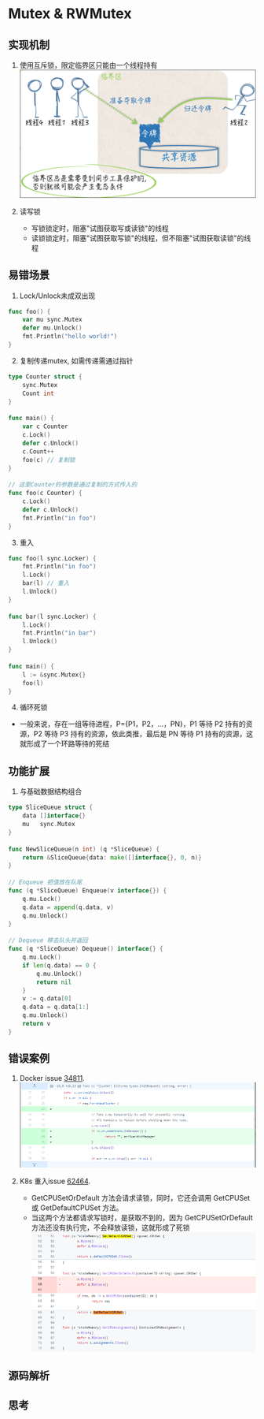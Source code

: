 # Mutex & RWMutex

## 实现机制
1. 使用互斥锁，限定临界区只能由一个线程持有
![screenshot](./assets/mutex.png)

2. 读写锁
    - 写锁锁定时，阻塞"试图获取写或读锁"的线程
    - 读锁锁定时，阻塞"试图获取写锁"的线程，但不阻塞"试图获取读锁"的线程

## 易错场景
1. Lock/Unlock未成双出现
````go
func foo() {
    var mu sync.Mutex
    defer mu.Unlock()
    fmt.Println("hello world!")
}
````

2. 复制传递mutex, 如需传递需通过指针
````go
type Counter struct {
    sync.Mutex
    Count int
}

func main() {
    var c Counter
    c.Lock()
    defer c.Unlock()
    c.Count++
    foo(c) // 复制锁
}

// 这里Counter的参数是通过复制的方式传入的
func foo(c Counter) {
    c.Lock()
    defer c.Unlock()
    fmt.Println("in foo")
}
````

3. 重入
````go
func foo(l sync.Locker) {
    fmt.Println("in foo")
    l.Lock()
    bar(l) // 重入
    l.Unlock()
}

func bar(l sync.Locker) {
    l.Lock()
    fmt.Println("in bar")
    l.Unlock()
}

func main() {
    l := &sync.Mutex{}
    foo(l)
}
````

4. 循环死锁
- 一般来说，存在一组等待进程，P={P1，P2，…，PN}，P1 等待 P2 持有的资源，P2 等待 P3 持有的资源，依此类推，最后是 PN 等待 P1 持有的资源，这就形成了一个环路等待的死结


## 功能扩展
1. 与基础数据结构组合
````go
type SliceQueue struct {
    data []interface{}
    mu   sync.Mutex
}

func NewSliceQueue(n int) (q *SliceQueue) {
    return &SliceQueue{data: make([]interface{}, 0, n)}
}

// Enqueue 把值放在队尾
func (q *SliceQueue) Enqueue(v interface{}) {
    q.mu.Lock()
    q.data = append(q.data, v)
    q.mu.Unlock()
}

// Dequeue 移去队头并返回
func (q *SliceQueue) Dequeue() interface{} {
    q.mu.Lock()
    if len(q.data) == 0 {
        q.mu.Unlock()
        return nil
	}
    v := q.data[0]
    q.data = q.data[1:]
    q.mu.Unlock()
    return v
}
````

## 错误案例
1. Docker issue [34811](https://github.com/moby/moby/pull/34881/files).
![screenshot](./assets/issue_34811.png)


2. K8s 重入issue [62464](https://github.com/kubernetes/kubernetes/pull/62464/files).
   - GetCPUSetOrDefault 方法会请求读锁，同时，它还会调用 GetCPUSet 或 GetDefaultCPUSet 方法。
   - 当这两个方法都请求写锁时，是获取不到的，因为 GetCPUSetOrDefault 方法还没有执行完，不会释放读锁，这就形成了死锁
   ![screenshot](./assets/issue_62464.png)

     
## 源码解析

## 思考

